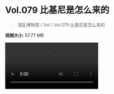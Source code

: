 # Vol.079 比基尼是怎么来的

> 混乱博物馆 / Vol / Vol.079 比基尼是怎么来的

**视频大小**: 57.77 MB

<div class="video"><video src="https://file.hsyhx.top/video/混乱博物馆/Vol/079.mp4" controls preload>🤔 您的浏览器不支持 video 标签</video></div>